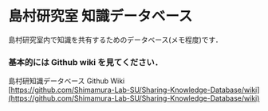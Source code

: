 # 島村研究室 知識データベース

島村研究室内で知識を共有するためのデータベース(メモ程度)です．

### 基本的には Github wiki を見てください．

島村研知識データベース Github Wiki  
[https://github.com/Shimamura-Lab-SU/Sharing-Knowledge-Database/wiki](https://github.com/Shimamura-Lab-SU/Sharing-Knowledge-Database/wiki)

